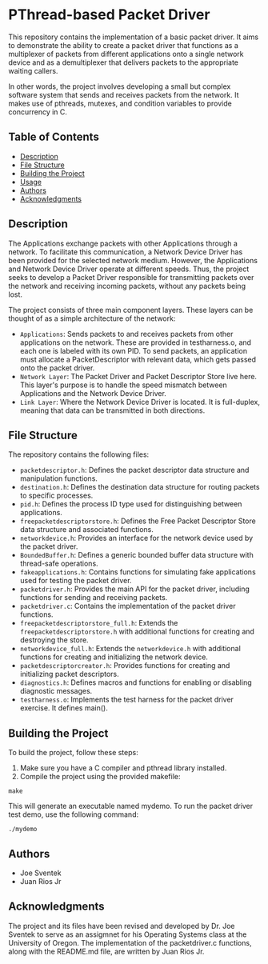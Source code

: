 # PThread-based Packet Driver

This repository contains the implementation of a basic packet driver. It aims to demonstrate the ability to create a packet driver that functions as a multiplexer of packets from different applications onto a single network device and as a demultiplexer that delivers packets to the appropriate waiting callers.

In other words, the project involves developing a small but complex software system that sends and receives packets from the network. It makes use of pthreads, mutexes, and condition variables to provide concurrency in C.

## Table of Contents

- [Description](#description)
- [File Structure](#file-structure)
- [Building the Project](#building-the-project)
- [Usage](#usage)
- [Authors](#authors)
- [Acknowledgments](#acknowledgments)

## Description

The Applications exchange packets with other Applications through a network. To facilitate this communication, a Network Device Driver has been provided for the selected network medium. However, the Applications and Network Device Driver operate at different speeds. Thus, the project seeks to develop a Packet Driver responsible for transmitting packets over the network and receiving incoming packets, without any packets being lost.

The project consists of three main component layers. These layers can be thought of as a simple architecture of the network:

- `Applications`: Sends packets to and receives packets from other applications on the network. These are provided in testharness.o, and each one is labeled with its own PID. To send packets, an application must allocate a PacketDescriptor with relevant data, which gets passed onto the packet driver.
- `Network Layer`: The Packet Driver and Packet Descriptor Store live here. This layer's purpose is to handle the speed mismatch between Applications and the Network Device Driver. 
- `Link Layer`: Where the Network Device Driver is located. It is full-duplex, meaning that data can be transmitted in both directions.

## File Structure

The repository contains the following files:

- `packetdescriptor.h`: Defines the packet descriptor data structure and manipulation functions.
- `destination.h`: Defines the destination data structure for routing packets to specific processes.
- `pid.h`: Defines the process ID type used for distinguishing between applications.
- `freepacketdescriptorstore.h`: Defines the Free Packet Descriptor Store data structure and associated functions.
- `networkdevice.h`: Provides an interface for the network device used by the packet driver.
- `BoundedBuffer.h`: Defines a generic bounded buffer data structure with thread-safe operations.
- `fakeapplications.h`: Contains functions for simulating fake applications used for testing the packet driver.
- `packetdriver.h`: Provides the main API for the packet driver, including functions for sending and receiving packets.
- `packetdriver.c`: Contains the implementation of the packet driver functions.
- `freepacketdescriptorstore_full.h`: Extends the `freepacketdescriptorstore.h` with additional functions for creating and destroying the store.
- `networkdevice_full.h`: Extends the `networkdevice.h` with additional functions for creating and initializing the network device.
- `packetdescriptorcreator.h`: Provides functions for creating and initializing packet descriptors.
- `diagnostics.h`: Defines macros and functions for enabling or disabling diagnostic messages.
- `testharness.o`: Implements the test harness for the packet driver exercise. It defines main().

## Building the Project

To build the project, follow these steps:

1. Make sure you have a C compiler and pthread library installed.
2. Compile the project using the provided makefile:

~~~
make
~~~

This will generate an executable named mydemo.
To run the packet driver test demo, use the following command:

~~~
./mydemo
~~~

## Authors
- Joe Sventek
- Juan Rios Jr

## Acknowledgments
The project and its files have been revised and developed by Dr. Joe Sventek to serve as an assigmnet for his Operating Systems class at the University of Oregon. The implementation of the packetdriver.c functions, along with the README.md file, are written by Juan Rios Jr.
